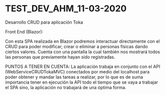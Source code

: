 # TEST_DEV_AHM_11-03-2020
Desarrollo CRUD para aplicación Toka

Front End (Blazor):

Con esta SPA realizada en Blazor podremos interactuar directamente con el CRUD para poder modificar, crear o eliminar a personas físicas dando ciertos valores.
Cuenta con una pantalla la cual también nos mostrará todos las personas que previamente hayan sido registradas.

PUNTOS A TENER EN CUENTA:
La aplicación trabaja en conjunto con el API (WebServiceCRUDTokaMVC) conectados por medio del localhost para poder obtener y mandar las tareas a realizar, por lo que 
es de suma importancia tener en ejecución la API todo el tiempo que se vaya a trabajar el SPA sino, la aplicación no trabajará de una óptima forma.
